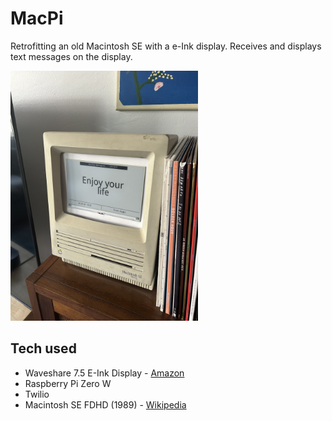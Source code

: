 # MacPi
Retrofitting an old Macintosh SE with a e-Ink display. Receives and displays text messages on the display. 

<img src="/MacPi.jpg" width="300" height="400">

## Tech used
* Waveshare 7.5 E-Ink Display - [Amazon](amazon.com/gp/product/B075R4QY3L)
* Raspberry Pi Zero W
* Twilio
* Macintosh SE FDHD (1989) - [Wikipedia](https://en.wikipedia.org/wiki/Macintosh_SE)
